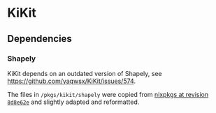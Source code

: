 # KiKit

## Dependencies

### Shapely

KiKit depends on an outdated version of Shapely, see
<https://github.com/yaqwsx/KiKit/issues/574>.

The files in `/pkgs/kikit/shapely` were copied from [nixpkgs at revision `8d8e62e`](https://github.com/NixOS/nixpkgs/tree/8d8e62e74f511160a599471549a98bc9e4f4818d) and slightly adapted and reformatted.
